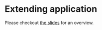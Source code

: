 # Extending application

Please checkout [the slides](https://docs.google.com/presentation/d/1pjGUYTXpi-onbVe90pVtk2xKmBH_J9VYqkmJdXee1Dk/edit?usp=sharing) for an overview.
